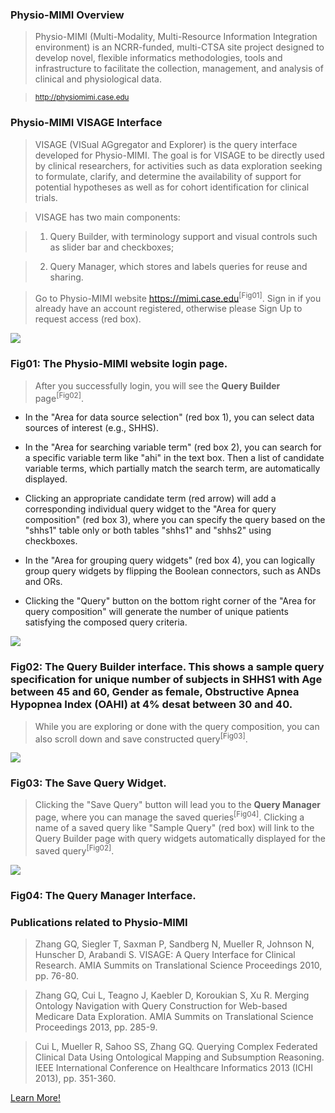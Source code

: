 ### Physio-MIMI Overview

> Physio-MIMI (Multi-Modality, Multi-Resource Information Integration environment) is an NCRR-funded, multi-CTSA site project designed to develop novel, flexible informatics methodologies, tools and infrastructure to facilitate the collection, management, and analysis of clinical and physiological data.

> <small>http://physiomimi.case.edu</small>

### Physio-MIMI VISAGE Interface
>VISAGE (VISual AGgregator and Explorer) is the query interface developed for Physio-MIMI. The goal is for VISAGE to be directly used by clinical researchers, for activities such as data exploration seeking to formulate, clarify, and determine the availability of support for potential hypotheses as well as for cohort identification for clinical trials.

> VISAGE has two main components: 

> 1. Query Builder, with terminology support and visual controls such as slider bar and checkboxes; 

> 2. Query Manager, which stores and labels queries for reuse and sharing.

> Go to Physio-MIMI website https://mimi.case.edu<sup>[Fig01]</sup>. Sign in if you already have an account registered, otherwise please Sign Up to request access (red box).

<div class="panel panel-default">
  <div class="panel-body">
  <a href=":images_path:/physiomimi-01-login.png?inline=1">
    <img src=":images_path:/physiomimi-01-login.png">
  </a>
  </div>
  <div class="panel-footer">
    <h3 class="panel-title">Fig01: The Physio-MIMI website login page.</h3>
  </div>
</div>

> After you successfully login, you will see the **Query Builder** page<sup>[Fig02]</sup>. 

* In the "Area for data source selection" (red box 1), you can select data sources of interest (e.g., SHHS). 

* In the "Area for searching variable term" (red box 2), you can search for a specific variable term like "ahi" in the text box. Then a list of candidate variable terms, which partially match the search term, are automatically displayed. 

* Clicking an appropriate candidate term (red arrow) will add a corresponding individual query widget to the "Area for query composition" (red box 3), where you can specify the query based on the "shhs1" table only or both tables "shhs1" and "shhs2" using checkboxes. 

* In the "Area for grouping query widgets" (red box 4), you can logically group query widgets by flipping the Boolean connectors, such as ANDs and ORs. 

* Clicking the "Query" button on the bottom right corner of the "Area for query composition" will generate the number of unique patients satisfying the composed query criteria.

<div class="panel panel-default">
  <div class="panel-body">
  <a href=":images_path:/tutorial/physiomimi-02-querybuilder.png?inline=1">
    <img src=":images_path:/tutorial/physiomimi-02-querybuilder.png">
  </a>
  </div>
  <div class="panel-footer">
    <h3 class="panel-title">Fig02: The Query Builder interface. This shows a sample query specification for unique number of subjects in SHHS1 with Age between 45 and 60, Gender as female, Obstructive Apnea Hypopnea Index (OAHI) at 4% desat between 30 and 40.</h3>
  </div>
</div>

> While you are exploring or done with the query composition, you can also scroll down and save constructed query<sup>[Fig03]</sup>.

<div class="panel panel-default">
  <div class="panel-body">
  <a href=":images_path:/tutorial/physiomimi-03-savequery.png?inline=1">
    <img src=":images_path:/tutorial/physiomimi-03-savequery.png">
  </a>
  </div>
  <div class="panel-footer">
    <h3 class="panel-title">Fig03: The Save Query Widget.</h3>
  </div>
</div>

> Clicking the "Save Query" button will lead you to the **Query Manager** page, where you can manage the saved queries<sup>[Fig04]</sup>. Clicking a name of a saved query like "Sample Query" (red box) will link to the Query Builder page with query widgets automatically displayed for the saved query<sup>[Fig02]</sup>.

<div class="panel panel-default">
  <div class="panel-body">
  <a href=":images_path:/tutorial/physiomimi-04-querymanager.png?inline=1">
    <img src=":images_path:/tutorial/physiomimi-04-querymanager.png">
  </a>
  </div>
  <div class="panel-footer">
    <h3 class="panel-title">Fig04: The Query Manager Interface.</h3>
  </div>
</div>

### Publications related to Physio-MIMI

> Zhang GQ, Siegler T, Saxman P, Sandberg N, Mueller R, Johnson N, Hunscher D, Arabandi S.
VISAGE: A Query Interface for Clinical Research. AMIA Summits on Translational Science Proceedings 2010, pp. 76-80.

> Zhang GQ, Cui L, Teagno J, Kaebler D, Koroukian S, Xu R. Merging Ontology Navigation with Query Construction for Web-based Medicare Data Exploration. AMIA Summits on Translational Science Proceedings 2013, pp. 285-9.

> Cui L, Mueller R, Sahoo SS, Zhang GQ. Querying Complex Federated Clinical Data Using Ontological Mapping and Subsumption Reasoning. IEEE International Conference on Healthcare Informatics 2013 (ICHI 2013), pp. 351-360.


<div class="center">
  <a href="http://physiomimi.case.edu" class="btn btn-lg btn-primary">
    Learn More!
    <span class="glyphicon glyphicon-new-window"></span>
  </a>
</div>
